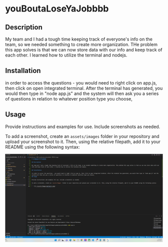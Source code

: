 # youBoutaLoseYaJobbbb

## Description

My team and I had a tough time keeping track of everyone's info on the team, so we needed something to create more organization. THe problem this app solves is that we can now store data with our info and keep track of each other. I learned how to utilize the terminal and nodejs. 

## Installation

in order to access the questions - you would need to right click on app.js, then click on open integrated terminal. After the terminal has generated, you would then type in "node app.js" and the system will then ask you a series of questions in relation to whatever position type you choose, 
## Usage

Provide instructions and examples for use. Include screenshots as needed.

To add a screenshot, create an `assets/images` folder in your repository and upload your screenshot to it. Then, using the relative filepath, add it to your README using the following syntax:

   ![Terminal](./assets/images/Screenshot%202022-09-15%20122850.png)